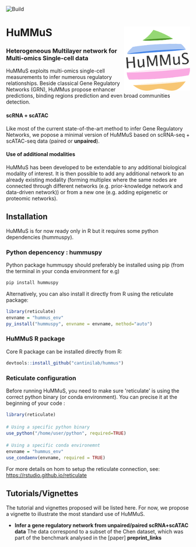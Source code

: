 ![Build](https://github.com/cantinilab/HuMMuS/____/badge.svg?branch=main)

# HuMMuS <img src="Figures/hummus_logo.png" align="right" width="180"/>
### Heterogeneous Multilayer network for Multi-omics Single-cell data 

HuMMuS exploits multi-omics single-cell measurements to infer numerous regulatory relationships.
Beside classical Gene Regulatory Networks (GRN), HuMMus propose enhancer predictions, binding regions prediction and even broad communities detection.

#### **scRNA + scATAC** 
Like most of the current state-of-the-art method to infer Gene Regulatory Networks, we popose a minimal version of HuMMuS based on scRNA-seq + scATAC-seq data (paired or **unpaired**).

#### **Use of additional modalities**
HuMMuS has been developed to be extendable to any additional biological modality of interest.
It is then possible to add any additional network to an already existing modality (forming multiplex where the same nodes are connected through different networks (e.g. prior-knowledge network and data-driven network)) or from a new one (e.g. adding epigenetic or proteomic networks).


## Installation

HuMMuS is for now ready only in R but it requires some python dependencies (hummuspy).

### Python depencency : hummuspy
Python package hummuspy should preferably be installed using pip (from the terminal in your conda environment for e.g)
```r
pip install hummuspy
```
Alternatively, you can also install it directly from R using the reticulate package:
```r
library(reticulate)
envname = "hummus_env"
py_install("hummuspy", envname = envname, method="auto")
```

### HuMMuS R package
Core R package can be installed directly from R:
```r
devtools::install_github("cantinilab/hummus") 
```

### Reticulate configuration
Before running HuMMuS, you need to make sure 'reticulate' is using the correct python binary (or conda environment). You can precise it at the beginning of your code :
```r
library(reticulate)

# Using a specific python binary
use_python("/home/user/python", required=TRUE)

# Using a specific conda environemnt
envname = "hummus_env"
use_condaenv(envname, required = TRUE)
```

For more details on hom to setup the reticulate connection,
see: https://rstudio.github.io/reticulate


## Tutorials/Vignettes

The tutorial and vignettes proposed will be listed here. For now, we propose a vignette to illustrate the most standard use of HuMMuS.
* **Infer a gene regulatory network from unpaired/paired scRNA+scATAC data** The data correspond to a subset of the Chen dataset, which was part of the benchmark analysed in the [paper] __preprint_links__




